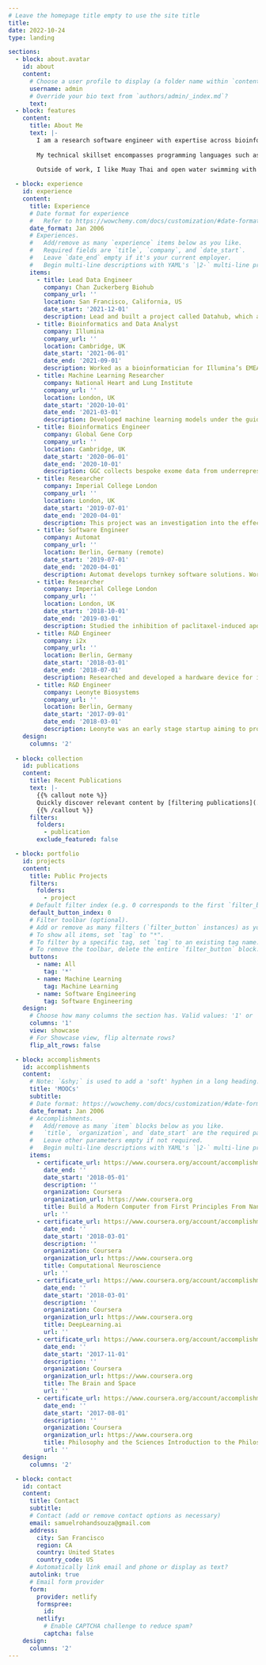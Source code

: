 ```yaml
---
# Leave the homepage title empty to use the site title
title:
date: 2022-10-24
type: landing

sections:
  - block: about.avatar
    id: about
    content:
      # Choose a user profile to display (a folder name within `content/authors/`)
      username: admin
      # Override your bio text from `authors/admin/_index.md`?
      text:
  - block: features
    content:
      title: About Me
      text: |-
        I am a research software engineer with expertise across bioinformatics, software engineering, and machine learning. I hold a BSc in Medical Biosciences from Imperial College London and have further completed numerous online courses in various relevant fields. I thrive in collaborative and supportive environments that promote creative, thorough engineering, enabling engineers like myself to address challenging issues with innovative solutions. Throughout my career, I have gained a breadth of experience in research and development, most recently focusing on bioinformatics and software engineering in startups, academia, and industry. As a Lead Data Engineer at the Chan Zuckerberg Biohub in San Francisco, I spearheaded the development of the Datahub project, aimed at providing simple, scalable, and open-source data infrastructure supporting scientific discovery and insight. I also worked closely with the data science platform to analyze and interpret transcriptomics and spatial datasets through graph theory. 
        
        My technical skillset encompasses programming languages such as Python, JavaScript, C++, Nextflow, Java, Arduino, and Rust, as well as web development technologies including ReactJS, NextJS, NodeJS, and HTML. I am proficient architecting databases like Neo4J, MySQL, PostgreSQL, and JSON, and have experience with DevOps tools such as Docker, Singularity, AWS, Serverless, Git, and HPCs (on-premise deployments). Moreover, I have hands-on experience with wet-lab techniques like CRISPR, western blot, qPCR, cell culture, genotyping, and phenotyping. 
        
        Outside of work, I like Muay Thai and open water swimming with the South End Rowing Club. I have held leadership positions in sports organizations, including serving as Treasurer for Imperial College Swim and Waterpolo (ICSWP) and playing in the BUCS Premier League Waterpolo for Imperial College London.

  - block: experience
    id: experience
    content:
      title: Experience
      # Date format for experience
      #   Refer to https://wowchemy.com/docs/customization/#date-format
      date_format: Jan 2006
      # Experiences.
      #   Add/remove as many `experience` items below as you like.
      #   Required fields are `title`, `company`, and `date_start`.
      #   Leave `date_end` empty if it's your current employer.
      #   Begin multi-line descriptions with YAML's `|2-` multi-line prefix.
      items:
        - title: Lead Data Engineer
          company: Chan Zuckerberg Biohub
          company_url: ''
          location: San Francisco, California, US
          date_start: '2021-12-01'
          description: Lead and built a project called Datahub, which aims to structure data to support research. Biomedical research is complex, with highly heterogeneous metadata depending on the sample, modality, or goal. Datahub leverages graph databases to represent highly interconnected metadata. A website and API allows users to easily upload, track, and analyze ongoing research. To support Datahub, I also developed infrastructure and analysis pipelines for the mass spectrometry and genomics platforms. Communicated with leadership, and users, and coordinated software engineers to complete related software projects. Independently researched using graph theory to interrogate multiomic data being generated at the Biohub. Worked closely with the data science platform to analyse and interpret transcriptomics and spatial datasets.
        - title: Bioinformatics and Data Analyst
          company: Illumina
          company_url: ''
          location: Cambridge, UK
          date_start: '2021-06-01'
          date_end: '2021-09-01'
          description: Worked as a bioinformatician for Illumina’s EMEA office, within their Population Genomics (PopGen) group. Contributed to methods for merging and saving terabytes of variant called files (VCFs). Developed test software for triaging bugs and identifying algorithmic slowdowns. Worked for the DRAGEN platform in C++ and Python locally and in Illumina’s HPC environment.
        - title: Machine Learning Researcher
          company: National Heart and Lung Institute
          company_url: ''
          location: London, UK
          date_start: '2020-10-01'
          date_end: '2021-03-01'
          description: Developed machine learning models under the guidance of Professor Darrel Francis and Dr. James Howard in the Cardiology Department of Hammersmith Hospital, with the end goal of producing a CMRI (cardiac magnetic resonance imaging) pipeline for automated diagnostic of cardiovascular diseases. Developed a classifier that identified the ‘view’ of CMRIs, and retrospectively assessed model performance using several metrics. Investigated a potential novel transformer methodology for image data.
        - title: Bioinformatics Engineer
          company: Global Gene Corp
          company_url: ''
          location: Cambridge, UK
          date_start: '2020-06-01'
          date_end: '2020-10-01'
          description: GGC collects bespoke exome data from underrepresented populations for investigations into disease genotypes, towards a 1 Million Genome Project. Developed an exome analysis pipeline in nextflow for variant calling and evaluated called variants using bioinformatics tools and Exomiser on a HPC. Also created a PostgreSQL database for storage of the Exomiser analysis, an API backend, and a ReactJS frontend. My project enabled geneticists to review and autogenerate reports on likely causative variants for the subject’s disease phenotype.
        - title: Researcher
          company: Imperial College London
          company_url: ''
          location: London, UK
          date_start: '2019-07-01'
          date_end: '2020-04-01'
          description: This project was an investigation into the effect of adiponectin on ß-Amyloid secretion in PDK1- Knockdown HEK293 cells, as a potential molecular target for treating Alzheimers. I worked with a group of four other researchers to develop knockdown cells with CRISPR, and evaluate the impact of adiponectin on the ß-Amyloid secretion pathway through protein and genomic expression.
        - title: Software Engineer
          company: Automat
          company_url: ''
          location: Berlin, Germany (remote)
          date_start: '2019-07-01'
          date_end: '2020-04-01'
          description: Automat develops turnkey software solutions. Worked within Automat’s ‘Workshop Mode’ and was responsible for the infrastructure behind the communication software pricing API and a web-scraping tool. Developed and deployed this all on AWS. Worked with Docker, SQL, and Serverless.
        - title: Researcher
          company: Imperial College London
          company_url: ''
          location: London, UK
          date_start: '2018-10-01'
          date_end: '2019-03-01'
          description: Studied the inhibition of paclitaxel-induced apoptosis by epinephrine in a breast cancer cell line using cell viability assays, western blot, and qPCR alongside cell culture techniques.
        - title: R&D Engineer
          company: i2x
          company_url: ''
          location: Berlin, Germany
          date_start: '2018-03-01'
          date_end: '2018-07-01'
          description: Researched and developed a hardware device for i2x's call assistance service. Developed audio streaming software in python and Arduino, to stream data to i2x’s ML infrastructure, and visualise analytics.
        - title: R&D Engineer
          company: Leonyte Biosystems
          company_url: ''
          location: Berlin, Germany
          date_start: '2017-09-01'
          date_end: '2018-03-01'
          description: Leonyte was an early stage startup aiming to provide real-time testing for pathogens in food. Worked with the engineering team to develop a prototype portable bacterial detection device. This involved reading data sheets from National Instruments, writing summaries, and constructing several prototypes. Visualized biological and system data for presentation and troubleshooting. Smoothed signals and fine-tuned detection algorithms to improve pathogen detection. Helped with administration related to inventory, monthly invoicing, and SCRUM.
    design:
      columns: '2'
    
  - block: collection
    id: publications
    content:
      title: Recent Publications
      text: |-
        {{% callout note %}}
        Quickly discover relevant content by [filtering publications](./publication/).
        {{% /callout %}}
      filters:
        folders:
          - publication
        exclude_featured: false

  - block: portfolio
    id: projects
    content:
      title: Public Projects
      filters:
        folders:
          - project
      # Default filter index (e.g. 0 corresponds to the first `filter_button` instance below).
      default_button_index: 0
      # Filter toolbar (optional).
      # Add or remove as many filters (`filter_button` instances) as you like.
      # To show all items, set `tag` to "*".
      # To filter by a specific tag, set `tag` to an existing tag name.
      # To remove the toolbar, delete the entire `filter_button` block.
      buttons:
        - name: All
          tag: '*'
        - name: Machine Learning
          tag: Machine Learning
        - name: Software Engineering
          tag: Software Engineering
    design:
      # Choose how many columns the section has. Valid values: '1' or '2'.
      columns: '1'
      view: showcase
      # For Showcase view, flip alternate rows?
      flip_alt_rows: false

  - block: accomplishments
    id: accomplishments
    content:
      # Note: `&shy;` is used to add a 'soft' hyphen in a long heading.
      title: 'MOOCs'
      subtitle:
      # Date format: https://wowchemy.com/docs/customization/#date-format
      date_format: Jan 2006
      # Accomplishments.
      #   Add/remove as many `item` blocks below as you like.
      #   `title`, `organization`, and `date_start` are the required parameters.
      #   Leave other parameters empty if not required.
      #   Begin multi-line descriptions with YAML's `|2-` multi-line prefix.
      items:
        - certificate_url: https://www.coursera.org/account/accomplishments/certificate/8PLQZGBNL6G6
          date_end: ''
          date_start: '2018-05-01'
          description: ''
          organization: Coursera
          organization_url: https://www.coursera.org
          title: Build a Modern Computer from First Principles From Nand to Tetris (Project-Centered Course)
          url: ''
        - certificate_url: https://www.coursera.org/account/accomplishments/certificate/82TT9YXZN8DV
          date_end: ''
          date_start: '2018-03-01'
          description: ''
          organization: Coursera
          organization_url: https://www.coursera.org
          title: Computational Neuroscience
          url: ''
        - certificate_url: https://www.coursera.org/account/accomplishments/specialization/certificate/LGLK2YSJZHT6
          date_end: ''
          date_start: '2018-03-01'
          description: ''
          organization: Coursera
          organization_url: https://www.coursera.org
          title: DeepLearning.ai
          url: ''
        - certificate_url: https://www.coursera.org/account/accomplishments/certificate/Z47WCQXKHKL7
          date_end: ''
          date_start: '2017-11-01'
          description: ''
          organization: Coursera
          organization_url: https://www.coursera.org
          title: The Brain and Space
          url: ''
        - certificate_url: https://www.coursera.org/account/accomplishments/certificate/CCMUXJE84VL5
          date_end: ''
          date_start: '2017-08-01'
          description: ''
          organization: Coursera
          organization_url: https://www.coursera.org
          title: Philosophy and the Sciences Introduction to the Philosophy of Cognitive Sciences
          url: ''
    design:
      columns: '2'

  - block: contact
    id: contact
    content:
      title: Contact
      subtitle:
      # Contact (add or remove contact options as necessary)
      email: samuelrohandsouza@gmail.com
      address:
        city: San Francisco
        region: CA
        country: United States
        country_code: US
      # Automatically link email and phone or display as text?
      autolink: true
      # Email form provider
      form:
        provider: netlify
        formspree:
          id:
        netlify:
          # Enable CAPTCHA challenge to reduce spam?
          captcha: false
    design:
      columns: '2'
---
```

